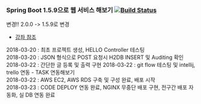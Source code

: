 ### Spring Boot 1.5.9으로 웹 서비스 해보기 [![Build Status](https://travis-ci.org/JungHa-Cho/SpringBoot200-Web.svg?branch=master)](https://travis-ci.org/JungHa-Cho/SpringBoot200-Web)
변경!! 2.0.0 -> 1.5.9로 변경       
- [강좌 참조](https://github.com/jojoldu/springboot-webservice)    
    
2018-03-20 : 최초 프로젝트 생성, HELLO Controller 테스팅    
2018-03-20 : JSON 형식으로 POST 요청시 H2DB INSERT 및 Auditing 확인    
2018-03-22 : 간단한 글 등록 및 출력 구현
2018-03-22 : git flow 테스팅 및 intellij, trello 연동 - TASK 연동해보기    
2018-03-22 : AWS EC2, AWS RDS 구축 및 구성 완료, 배포 시작   
2018-03-23 : CODE DEPLOY 연동 완료, NGINX 무중단 배포 구현, 전구간 배포 자동화, 실 DB 연동 완료     